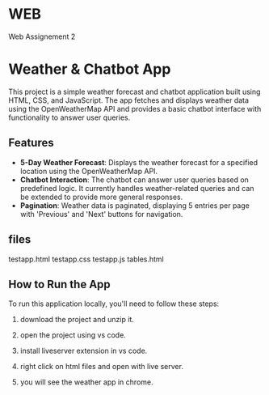 # WEB
Web Assignement 2

# Weather & Chatbot App

This project is a simple weather forecast and chatbot application built using HTML, CSS, and JavaScript. The app fetches and displays weather data using the OpenWeatherMap API and provides a basic chatbot interface with functionality to answer user queries.

## Features

- **5-Day Weather Forecast**: Displays the weather forecast for a specified location using the OpenWeatherMap API.
- **Chatbot Interaction**: The chatbot can answer user queries based on predefined logic. It currently handles weather-related queries and can be extended to provide more general responses.
- **Pagination**: Weather data is paginated, displaying 5 entries per page with 'Previous' and 'Next' buttons for navigation.

## files
testapp.html
testapp.css
testapp.js
tables.html

## How to Run the App

To run this application locally, you'll need to follow these steps:

1) download the project and unzip it.

2) open the project using vs code.

3) install liveserver extension in vs code.

4) right click on html files and open with live server.

5) you will see the weather app in chrome.
